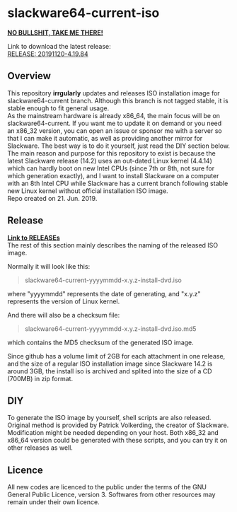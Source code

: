 slackware64-current-iso
======


**[NO BULLSHIT, TAKE ME THERE!](https://github.com/codesforu/slackware64-current-iso/releases)**  

Link to download the latest release:  
[RELEASE: 20191120-4.19.84](https://github.com/codesforu/slackware64-current-iso/releases/tag/20191120-4.19.84)  


Overview
--------
This repository  **irrgularly** updates and releases ISO installation image for  slackware64-current branch. Although this branch is not tagged stable, it is stable enough to fit general usage.  
As the mainstream hardware is already x86_64, the main focus will be on slackware64-current. If you want me to update it on demand or you need an x86_32 version, you can open an issue or sponsor me with a server so that I can make it automatic, as well as providing another mirror for Slackware. The best way is to do it yourself, just read the DIY section below.  
The main reason and purpose for this repository to exist is because the latest Slackware release (14.2) uses an out-dated Linux kernel (4.4.14) which can hardly boot on new Intel CPUs (since 7th or 8th, not sure for which generation exactly), and I want to install Slackware on a computer with an 8th Intel CPU while Slackware has a current branch following stable new Linux kernel without official installation ISO image.  
Repo created on 21. Jun. 2019.


Release
--------
**[Link to RELEASEs](https://github.com/codesforu/slackware64-current-iso/releases)**  
The rest of this section mainly describes the naming of the released ISO image.  

Normally it will look like this:  

> slackware64-current-yyyymmdd-x.y.z-install-dvd.iso  

where "yyyymmdd" represents the date of generating, and "x.y.z" represents the version of Linux kernel.  

And there will also be a checksum file:  

> slackware64-current-yyyymmdd-x.y.z-install-dvd.iso.md5  

which contains the MD5 checksum of the generated ISO image.  

Since github has a volume limit of 2GB for each attachment in one release, and the size of a regular ISO installation image since Slackware 14.2 is around 3GB, the install iso is archived and splited into the size of a CD (700MB) in zip format.


DIY
--------

To generate the ISO image by yourself,  shell scripts are also released. Original method is provided by Patrick Volkerding, the creator of Slackware. Modification might be needed depending on your host.  Both x86_32 and x86_64 version could be generated with these scripts, and you can try it on other releases as well.


Licence
--------

All new codes are licenced to the public under the terms of  the GNU General Public Licence, version 3. Softwares from other resources may remain under their own licence.
